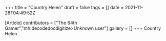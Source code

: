 +++
title = "Country Helen"
draft = false
tags = []
date = 2021-11-28T04:49:52Z

[Article]
contributors = ["The 64th Gamer","mh:decodedocdigitize>Unknown user"]
gallery = []
+++
Country Helen